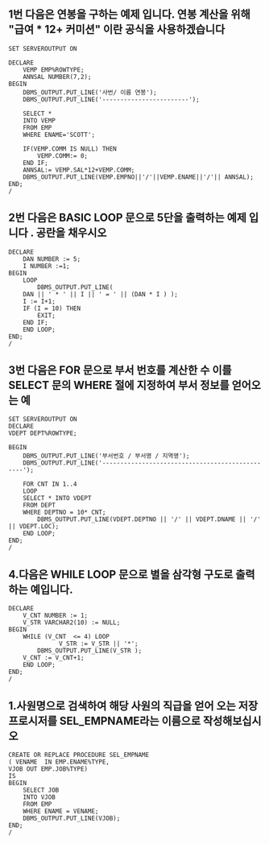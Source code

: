 ## 1번 다음은 연봉을 구하는 예제 입니다. 연봉 계산을 위해 "급여 * 12+ 커미션" 이란 공식을 사용하겠습니다

```
SET SERVEROUTPUT ON

DECLARE
	VEMP EMP%ROWTYPE;
	ANNSAL NUMBER(7,2);
BEGIN
	DBMS_OUTPUT.PUT_LINE('사번/ 이름 연봉');
	DBMS_OUTPUT.PUT_LINE('------------------------');

	SELECT *
	INTO VEMP
	FROM EMP
	WHERE ENAME='SCOTT';

	IF(VEMP.COMM IS NULL) THEN
		VEMP.COMM:= 0;
	END IF;
	ANNSAL:= VEMP.SAL*12+VEMP.COMM; 
	DBMS_OUTPUT.PUT_LINE(VEMP.EMPNO||'/'||VEMP.ENAME||'/'|| ANNSAL);
END;
/
```



## 2번 다음은 BASIC LOOP 문으로 5단을 출력하는 예제 입니다 . 공란을 채우시오

```SET SERVEROUTPUT ON
DECLARE
	DAN NUMBER := 5;
	I NUMBER :=1;
BEGIN
	LOOP
		DBMS_OUTPUT.PUT_LINE(
	DAN || ' * ' || I || ' = ' || (DAN * I ) );
	I := I+1;
	IF (I = 10) THEN
		EXIT;
	END IF;
	END LOOP;
END;
/
```

## 3번 다음은 FOR 문으로 부서 번호를 계산한 수 이를 SELECT 문의 WHERE 절에 지정하여 부서 정보를 얻어오는 예

```
SET SERVEROUTPUT ON
DECLARE
VDEPT DEPT%ROWTYPE;

BEGIN
	DBMS_OUTPUT.PUT_LINE('부서번호 / 부서명 / 지역명');
	DBMS_OUTPUT.PUT_LINE('------------------------------------------------');
	
	FOR CNT IN 1..4
	LOOP
	SELECT * INTO VDEPT
	FROM DEPT
	WHERE DEPTNO = 10* CNT;
		DBMS_OUTPUT.PUT_LINE(VDEPT.DEPTNO || '/' || VDEPT.DNAME || '/' || VDEPT.LOC);
	END LOOP;
END;
/
```

## 4.다음은 WHILE LOOP 문으로 별을 삼각형 구도로 출력하는 예입니다.
```SET SERVEROUTPUT ON
DECLARE
	V_CNT NUMBER := 1;
	V_STR VARCHAR2(10) := NULL;
BEGIN	
	WHILE (V_CNT  <= 4) LOOP
              V_STR := V_STR || '*'; 
		DBMS_OUTPUT.PUT_LINE(V_STR );
	V_CNT := V_CNT+1;
	END LOOP;
END;
/
```

## 1.사원명으로 검색하여 해당 사원의 직급을 얻어 오는 저장 프로시저를 SEL_EMPNAME라는 이름으로 작성해보십시오

```SET SERVEROUTPUT ON
CREATE OR REPLACE PROCEDURE SEL_EMPNAME
( VENAME  IN EMP.ENAME%TYPE,
VJOB OUT EMP.JOB%TYPE)
IS
BEGIN
	SELECT JOB
	INTO VJOB
	FROM EMP
	WHERE ENAME = VENAME; 
	DBMS_OUTPUT.PUT_LINE(VJOB);
END;
/
```